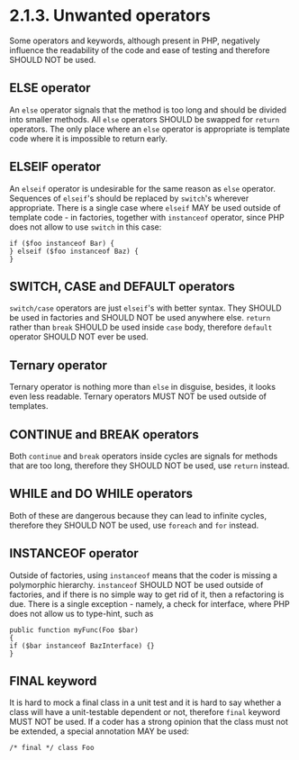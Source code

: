 # 2.1.3. Unwanted operators

Some operators and keywords, although present in PHP, negatively influence the
readability of the code and ease of testing and therefore SHOULD NOT be used.

## ELSE operator

An `else` operator signals that the method is too long and should be divided into
smaller methods. All `else` operators SHOULD be swapped for `return` operators. The only
place where an `else` operator is appropriate is template code where it is impossible
to return early.

## ELSEIF operator

An `elseif` operator is undesirable for the same reason as `else` operator. Sequences of
`elseif`'s should be replaced by `switch`'s wherever appropriate. There is a single case
where `elseif` MAY be used outside of template code - in factories, together with `instanceof` 
operator, since PHP does not allow to use `switch` in this case:
```
if ($foo instanceof Bar) {
} elseif ($foo instanceof Baz) {
}
```

## SWITCH, CASE and DEFAULT operators

`switch/case` operators are just `elseif`'s with better syntax. They SHOULD be used
in factories and SHOULD NOT be used anywhere else. `return` rather than `break` SHOULD
be used inside `case` body, therefore `default` operator SHOULD NOT ever be used.

## Ternary operator

Ternary operator is nothing more than `else` in disguise, besides, it looks even less
readable. Ternary operators MUST NOT be used outside of templates.

## CONTINUE and BREAK operators

Both `continue` and `break` operators inside cycles are signals for methods that are too 
long, therefore they SHOULD NOT be used, use `return` instead.

## WHILE and DO WHILE operators

Both of these are dangerous because they can lead to infinite cycles, therefore
they SHOULD NOT be used, use `foreach` and `for` instead.

## INSTANCEOF operator

Outside of factories, using `instanceof` means that the coder is missing a polymorphic
hierarchy. `instanceof` SHOULD NOT be used outside of factories, and if there is no
simple way to get rid of it, then a refactoring is due. There is a single exception -
namely, a check for interface, where PHP does not allow us to type-hint, such as
```
public function myFunc(Foo $bar)
{
if ($bar instanceof BazInterface) {}
}
```

## FINAL keyword

It is hard to mock a final class in a unit test and it is hard to say whether a
class will have a unit-testable dependent or not, therefore `final` keyword
MUST NOT be used. If a coder has a strong opinion that the class must not be extended,
a special annotation MAY be used:
```
/* final */ class Foo
```
